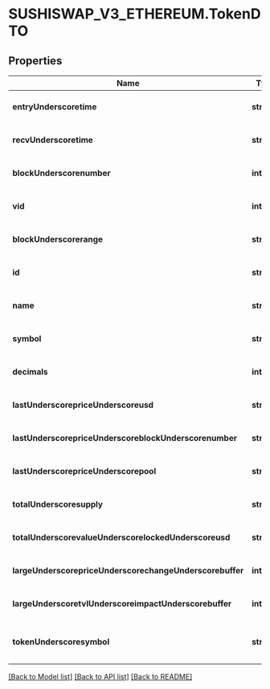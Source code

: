 # SUSHISWAP_V3_ETHEREUM.TokenDTO

## Properties
Name | Type | Description | Notes
------------ | ------------- | ------------- | -------------
**entryUnderscoretime** | **string** |  | [optional] [default to null]
**recvUnderscoretime** | **string** |  | [optional] [default to null]
**blockUnderscorenumber** | **integer** |  | [optional] [default to null]
**vid** | **integer** |  | [optional] [default to null]
**blockUnderscorerange** | **string** |  | [optional] [default to null]
**id** | **string** |  | [optional] [default to null]
**name** | **string** |  | [optional] [default to null]
**symbol** | **string** |  | [optional] [default to null]
**decimals** | **integer** |  | [optional] [default to null]
**lastUnderscorepriceUnderscoreusd** | **string** |  | [optional] [default to null]
**lastUnderscorepriceUnderscoreblockUnderscorenumber** | **string** |  | [optional] [default to null]
**lastUnderscorepriceUnderscorepool** | **string** |  | [optional] [default to null]
**totalUnderscoresupply** | **string** |  | [optional] [default to null]
**totalUnderscorevalueUnderscorelockedUnderscoreusd** | **string** |  | [optional] [default to null]
**largeUnderscorepriceUnderscorechangeUnderscorebuffer** | **integer** |  | [optional] [default to null]
**largeUnderscoretvlUnderscoreimpactUnderscorebuffer** | **integer** |  | [optional] [default to null]
**tokenUnderscoresymbol** | **string** |  | [optional] [readonly] [default to null]

[[Back to Model list]](../README.md#documentation-for-models) [[Back to API list]](../README.md#documentation-for-api-endpoints) [[Back to README]](../README.md)


